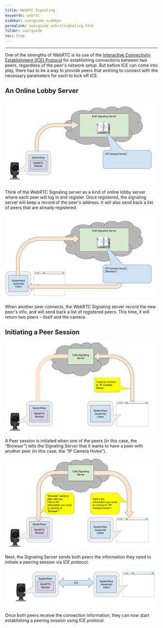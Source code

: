```yaml
---
title: WebRTC Signaling
keywords: webrtc
sidebar: userguide_sidebar
permalink: userguide_webrtcsignaling.html
folder: userguide
toc: true
---
```


------

One of the strengths of WebRTC is its use of the [Interactive Connectivity Establishment (ICE) Protocol](https://tools.ietf.org/html/rfc5245) for establishing connections between two peers, regardless of the peer's network setup. But before ICE can come into play, there has to be a way to provide peers that wishing to connect with the necessary parameters for each to kick off ICE.



## An Online Lobby Server



![](images/userguide/webrtc_signaling_part_1.png)

Think of the WebRTC Signaling server as a kind of online lobby server where each peer will log in and register. Once registered, the signaling server will keep a record of the peer's address. It will also send back a list of peers that are already registered.

![](images/userguide/webrtc_signaling_part_2.png)

When another peer connects, the WebRTC Signaling server record the new peer's info, and will send back a list of registered peers. This time, it will return two peers – itself and the camera.



## Initiating a Peer Session

![](images/userguide/webrtc_signaling_part_4.png)

A Peer session is initiated when one of the peers (in this case, the “Browser”) tells the Signaling Server that it wants to have a peer with another peer (in this case, the “IP Camera Home”).

![](images/userguide/webrtc_signaling_part_5.png)

Next, the Signaling Server sends both peers the information they need to initiate a peering session via ICE protocol.

![](images/userguide/webrtc_signaling_part_6.png)

Once both peers receive the connection information, they can now start establishing a peering session using ICE protocol.